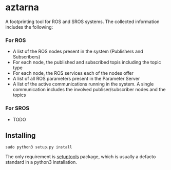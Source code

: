 # aztarna
A footprinting tool for ROS and SROS systems. The collected information includes the following:

### For ROS
* A list of the ROS nodes present in the system (Publishers and Subscribers)
* For each node, the published and subscribed topis including the topic type
* For each node, the ROS services each of the nodes offer
* A list of all ROS parameters present in the Parameter Server
* A list of the active communications running in the system. A single communication includes the involved publiser/subscriber nodes and the topics

### For SROS
* TODO

## Installing
```
sudo python3 setup.py install
```
The only requirement is [setuptools](https://pypi.org/project/setuptools/) package, which is usually a defacto standard in a python3 installation.

